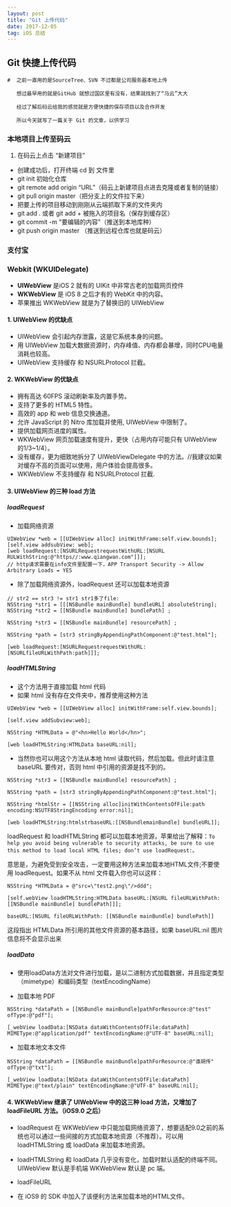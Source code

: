 ```yaml
---
layout: post
title: "Git 上传代码"
date: 2017-12-05
tag: iOS 总结
---
```


## Git 快捷上传代码 
```
#  之前一直用的是SourceTree、SVN 不过都是公司服务器本地上传
   
   想过最早用的就是GitHub 就想过国区里有没有，结果就找到了“马云”大大
   
   经过了解后码云给我的感觉就是方便快捷的保存项目以及合作开发
   
   所以今天就写了一篇关于 Git 的文章，以供学习
```
### 本地项目上传至码云
1.  在码云上点击 “新建项目”
-   创建成功后，打开终端 cd 到 文件里
-   git init 初始化仓库
-   git remote add origin “URL”（码云上新建项目点进去克隆或者复制的链接）
-   git pull origin master（把分支上的文件拉下来）
-   把要上传的项目移动到刚刚从云端抓取下来的文件夹内
-   git add . 或者 git add + 被拖入的项目名（保存到缓存区）
-   git commit -m "要编辑的内容"（推送到本地库种）
-   git push origin master （推送到远程仓库也就是码云）

### 支付宝
### Webkit (WKUIDelegate)
- **UIWebView** 是iOS 2 就有的 UIKit 中非常古老的加载网页控件
- **WKWebView** 是 iOS 8 之后才有的 WebKit 中的内容。
- 苹果推出 WKWebView 就是为了替换旧的 UIWebView

#### 1. UIWebView 的优缺点
- UIWebView 会引起内存泄露，这是它系统本身的问题。
- 用 UIWebView 加载大数据资源时，内存峰值、内存都会暴增，同时CPU电量消耗也较高。
- UIWebView 支持缓存 和 NSURLProtocol 拦截。

#### 2. WKWebView 的优缺点
- 拥有高达 60FPS 滚动刷新率及内置手势。
- 支持了更多的 HTML5 特性。
- 高效的 app 和 web 信息交换通道。
- 允许 JavaScript 的 Nitro 库加载并使用, UIWebView 中限制了。
- 提供加载网页进度的属性。
- WKWebView 网页加载速度有提升，更快（占用内存可能只有 UIWebView 的1/3~1/4）。
- 没有缓存，更为细致地拆分了 UIWebViewDelegate 中的方法。//我建议如果对缓存不高的页面可以使用，用户体验会提高很多。
- WKWebView 不支持缓存 和 NSURLProtocol 拦截.

#### 3. UIWebView 的三种 load 方法

##### loadRequest

- 加载网络资源

```
UIWebView *web = [[UIWebView alloc] initWithFrame:self.view.bounds];
[self.view addsubView: web];
[web loadRequest:[NSURLRequestrequestWithURL:[NSURL RULWithString:@"https//:www.qiangwan.com"]]];
// http请求需要在info文件里配置一下，APP Transport Security -> Allow Arbitrary Loads = YES
```


- 除了加载网络资源外，loadRequest 还可以加载本地资源

```
// str2 == str3 != str1 str1多了file:
NSString *str1 = [[[NSBundle mainBundle] bundleURL] absoluteString];
NSString *str2 = [[NSBundle mainBundle] bundlePath] ;

NSString *str3 = [[NSBundle mainBundle] resourcePath] ;

NSString *path = [str3 stringByAppendingPathComponent:@"test.html"];

[web loadRequest:[NSURLRequestrequestWithURL:[NSURLfileURLWithPath:path]]];
```
##### loadHTMLString

- 这个方法用于直接加载 html 代码
 - 如果 html 没有存在文件夹中，推荐使用这种方法

```
UIWebView *web = [[UIWebView alloc] initWithFrame:self.view.bounds];   

[self.view addSubview:web];    

NSString *HTMLData = @"<hn>Hello World</hn>";

[web loadHTMLString:HTMLData baseURL:nil];
```
- 当然你也可以用这个方法从本地 html 读取代码，然后加载。但此时请注意 baseURL 要传对，否则 html 中引用的资源是找不到的。

```
NSString *str3 = [[NSBundle mainBundle] resourcePath] ;

NSString *path = [str3 stringByAppendingPathComponent:@"test.html"];

NSString *htmlStr = [[NSString alloc]initWithContentsOfFile:path encoding:NSUTF8StringEncoding error:nil];

[web loadHTMLString:htmlstrbaseURL:[[NSBundlemainBundle] bundleURL]];
```
loadRequest 和 loadHTMLString 都可以加载本地资源，苹果给出了解释：`To help you avoid being vulnerable to security attacks, be sure to use this method to load local HTML files; don’t use loadRequest:。`

意思是，为避免受到安全攻击，一定要用这种方法来加载本地HTML文件;不要使用 loadRequest。如果不从 html 文件载入你也可以这样：

```
NSString *HTMLData = @"src=\"test2.png\"/>ddd";

[self.webView loadHTMLString:HTMLData baseURL:[NSURL fileURLWithPath: [[NSBundle mainBundle] bundlePath]]];

baseURL:[NSURL fileURLWithPath: [[NSBundle mainBundle] bundlePath]]
```
这段指出 HTMLData 所引用的其他文件资源的基本路径，如果 baseURL:nil 图片信息将不会显示出来

##### loadData
- 使用loadData方法对文件进行加载，是以二进制方式加载数据，并且指定类型（mimetype）和编码类型（textEncodingName）

- 加载本地 PDF

```
NSString *dataPath = [[NSBundle mainBundle]pathForResource:@"test" ofType:@"pdf"];

[_webView loadData:[NSData dataWithContentsOfFile:dataPath] MIMEType:@"application/pdf" textEncodingName:@"UTF-8" baseURL:nil];
```
- 加载本地文本文件

```
NSString *dataPath = [[NSBundle mainBundle]pathForResource:@"谁胡传" ofType:@"txt"];

[_webView loadData:[NSData dataWithContentsOfFile:dataPath] MIMEType:@"text/plain" textEncodingName:@"UTF-8" baseURL:nil];
```
#### 4. WKWebView 继承了 UIWebView 中的这三种 load 方法，又增加了 loadFileURL 方法。（iOS9.0 之后）
- loadRequest 在 WKWebView 中只能加载网络资源了，想要适配9.0之前的系统也可以通过一些间接的方式加载本地资源（不推荐）。可以用 loadHTMLString 或 loadData 来加载本地资源。

- loadHTMLString 和 loadData 几乎没有变化，加载时默认适配的终端不同。UIWebView 默认是手机端 WKWebView 默认是 pc 端。

- loadFileURL
 - 在 iOS9 的 SDK 中加入了该便利方法来加载本地的HTML文件。



